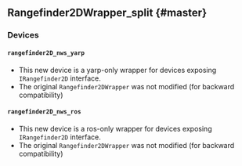Rangefinder2DWrapper_split {#master}
-------------------------

### Devices

#### `rangefinder2D_nws_yarp`

* This new device is a yarp-only wrapper for devices exposing `IRangefinder2D` interface.
* The original `Rangefinder2DWrapper` was not modified (for backward compatibility)

#### `rangefinder2D_nws_ros`

* This new device is a ros-only wrapper for devices exposing `IRangefinder2D` interface.
* The original `Rangefinder2DWrapper` was not modified (for backward compatibility)
